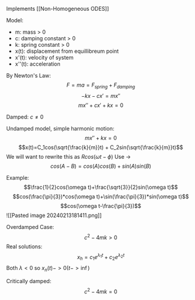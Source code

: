 Implements [[Non-Homogeneous ODES]]

Model:
- m: mass > 0
- c: damping constant > 0
- k: spring constant > 0
- x(t): displacement from equillibreum point
- x'(t): velocity of system
- x''(t): acceleration

By Newton's Law: $$F=ma = F_{spring}+F_{damping}$$$$-kx-cx'=mx''$$
$$mx''+cx'+kx=0$$

Damped: $c\neq0$

Undamped model, simple harmonic motion:
$$mx''+kx=0$$$$x(t)=C_1cos(\sqrt{\frac{k}{m}}t) + C_2sin(\sqrt{\frac{k}{m}}t)$$
We will want to rewrite this as $Rcos(\omega t-\phi)$
Use ->
$$cos(A-B)=cos(A)cos(B)+sin(A)sin(B)$$

Example:
$$\frac{1}{2}cos(\omega t)+\frac{\sqrt{3}}{2}sin(\omega t)$$
$$cos(\frac{\pi}{3})*cos(\omega t)+\sin(\frac{\pi}{3})*sin(\omega t)$$
$$cos(\omega t-\frac{\pi}{3})$$
![[Pasted image 20240213181411.png]]


Overdamped Case:
$$c^2-4mk>0$$ Real solutions:
$$x_h=c_1e^{\lambda_1t}+c_2e^{\lambda_2t}$$
Both $\lambda < 0$ so $x_n(t)->0 (t->\inf)$


Critically damped:
$$c^2-4mk=0$$